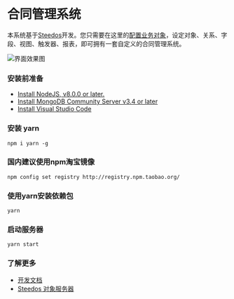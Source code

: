 # 合同管理系统
本系统基于[Steedos](https://github.com/steedos/object-server)开发。您只需要在这里的[配置业务对象](src/)，设定对象、关系、字段、视图、触发器、报表，即可拥有一套自定义的合同管理系统。

![界面效果图](https://steedos.github.com/docs/assets/mac_ipad_iphone_home.png)

### 安装前准备
- [Install NodeJS, v8.0.0 or later.](https://nodejs.org/en/)
- [Install MongoDB Community Server v3.4 or later](https://www.mongodb.com/download-center/community)
- [Install Visual Studio Code](https://code.visualstudio.com/)

### 安装 yarn
```
npm i yarn -g
```

### 国内建议使用npm淘宝镜像
```
npm config set registry http://registry.npm.taobao.org/
```

### 使用yarn安装依赖包
```
yarn
```

### 启动服务器
```
yarn start
```

### 了解更多
- [开发文档](https://steedos.github.io)
- [Steedos 对象服务器](https://github.com/steedos/object-server)
